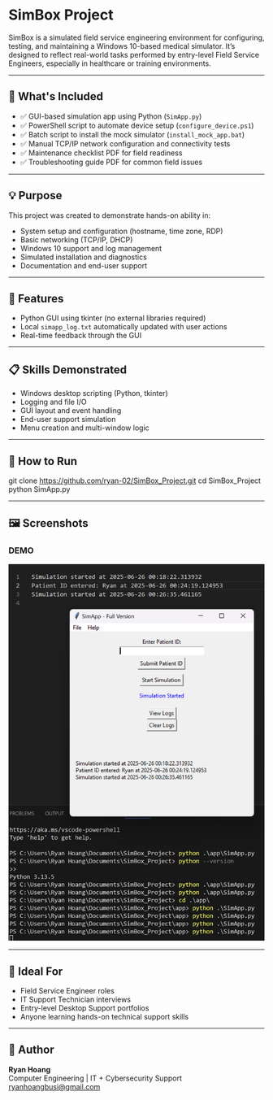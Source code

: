 # SimBox Project

SimBox is a simulated field service engineering environment for configuring, testing, and maintaining a Windows 10-based medical simulator. It’s designed to reflect real-world tasks performed by entry-level Field Service Engineers, especially in healthcare or training environments.

---

## 🔧 What's Included

- ✅ GUI-based simulation app using Python (`SimApp.py`)
- ✅ PowerShell script to automate device setup (`configure_device.ps1`)
- ✅ Batch script to install the mock simulator (`install_mock_app.bat`)
- ✅ Manual TCP/IP network configuration and connectivity tests
- ✅ Maintenance checklist PDF for field readiness
- ✅ Troubleshooting guide PDF for common field issues

---

## 💡 Purpose

This project was created to demonstrate hands-on ability in:

- System setup and configuration (hostname, time zone, RDP)
- Basic networking (TCP/IP, DHCP)
- Windows 10 support and log management
- Simulated installation and diagnostics
- Documentation and end-user support

---

## 🔧 Features

- Python GUI using tkinter (no external libraries required)
- Local `simapp_log.txt` automatically updated with user actions
- Real-time feedback through the GUI

---

## 📋 Skills Demonstrated

- Windows desktop scripting (Python, tkinter)
- Logging and file I/O
- GUI layout and event handling
- End-user support simulation
- Menu creation and multi-window logic

---

## 🚀 How to Run

git clone https://github.com/ryan-02/SimBox_Project.git
cd SimBox_Project
python SimApp.py

---

## 🖼 Screenshots

### DEMO
![DEMO](screenshots/simProject.png)

---

## 💼 Ideal For

- Field Service Engineer roles
- IT Support Technician interviews
- Entry-level Desktop Support portfolios
- Anyone learning hands-on technical support skills

---

## 🔗 Author

**Ryan Hoang**  
Computer Engineering | IT + Cybersecurity Support  
[ryanhoangbusi@gmail.com](mailto:ryanhoangbusi@gmail.com)

